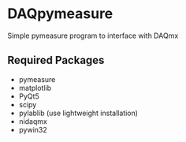 # DAQpymeasure
Simple pymeasure program to interface with DAQmx

## Required Packages
- pymeasure
- matplotlib
- PyQt5
- scipy
- pylablib (use lightweight installation)
- nidaqmx
- pywin32
